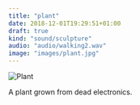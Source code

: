 ```yaml
---
title: "plant"
date: 2018-12-01T19:29:51+01:00
draft: true
kind: "sound/sculpture"
audio: "audio/walking2.wav"
image: "images/plant.jpg"
---
```


![Plant](/images/plant.jpg)

A plant grown from dead electronics.